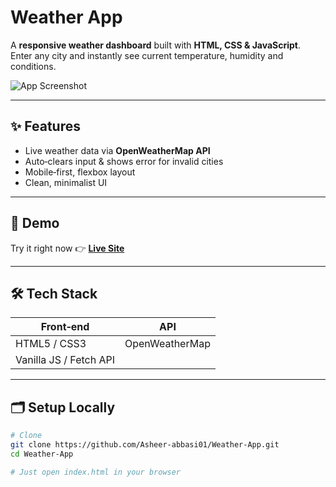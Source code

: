 # Weather App

A **responsive weather dashboard** built with **HTML, CSS & JavaScript**.  
Enter any city and instantly see current temperature, humidity and conditions.

![App Screenshot](imsges/screenshot.png)

---

## ✨ Features
- Live weather data via **OpenWeatherMap API**
- Auto‑clears input & shows error for invalid cities
- Mobile‑first, flexbox layout
- Clean, minimalist UI

---

## 🚀 Demo
Try it right now 👉 **[Live Site](https://asheer-abbasi01.github.io/Weather-App/)**

---

## 🛠️ Tech Stack
| Front‑end | API |
|-----------|-----|
| HTML5 / CSS3 | OpenWeatherMap |
| Vanilla JS / Fetch API | |

---

## 🗂️ Setup Locally
```bash
# Clone
git clone https://github.com/Asheer-abbasi01/Weather-App.git
cd Weather-App

# Just open index.html in your browser
